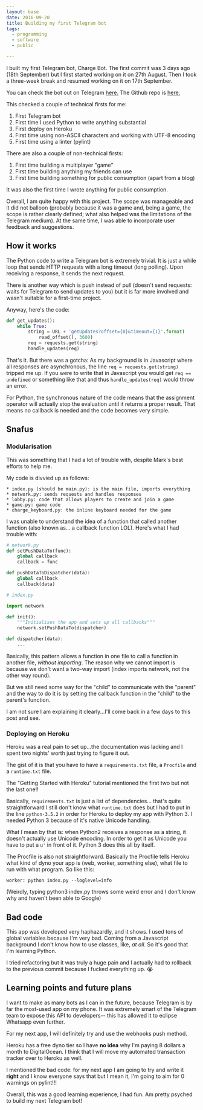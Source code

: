 ```yaml
---
layout: base
date: 2016-09-20
title: Building my first Telegram bot 
tags:
  - programming
  - software
  - public

---
```


I built my first Telegram bot, Charge Bot. The first commit was 3 days ago (18th
September) but I first started working on it on 27th August. Then I took a three-week
break and resumed working on it on 17th September.

You can check the bot out on Telegram [here.](https://telegram.me/charge_game_bot)
The Github repo is [here.](https://github.com/lieuzhenghong/charge-bot/)

This checked a couple of technical firsts for me:

1. First Telegram bot
2. First time I used Python to write anything substantial
3. First deploy on Heroku
4. First time using non-ASCII characters and working with UTF-8 encoding
5. First time using a linter (pylint)

There are also a couple of non-technical firsts:

1. First time building a multiplayer "game"
2. First time building anything my friends can use
3. First time building something for public consumption (apart from a blog)

It was also the first time I wrote anything for public consumption.

Overall, I am quite happy with this project. The scope was manageable and it did
not balloon (probably because it was a game and, being a game, the scope is rather
clearly defined; what also helped was the limitations of the Telegram medium). 
At the same time, I was able to incorporate user feedback and suggestions. 

## How it works

The Python code to write a Telegram bot is extremely trivial.
It is just a while loop that sends HTTP requests with a long timeout (long
polling). Upon receiving a response, it sends the next request. 

There is another way which is push instead of pull (doesn't send requests: waits for
Telegram to send updates to you) but it is far more involved and wasn't suitable for a
first-time project.

Anyway, here's the code:

```python
def get_updates():
    while True:
        string = URL + 'getUpdates?offset={0}&timeout={1}'.format(
            read_offset(), 3600)
        req = requests.get(string)
        handle_updates(req)
```

That's it. But there was a gotcha: As my background is in Javascript where all responses
are asynchronous, the line `req = requests.get(string)` tripped me up. If you were to write
that in Javascript you would get `req == undefined` or something like that and thus
`handle_updates(req)` would throw an error.

For Python, the synchronous nature of the code means that the assignment operator will
actually stop the evaluation until it returns a proper result. That means no callback is
needed and the code becomes very simple.

## Snafus

### Modularisation

This was something that I had a lot of trouble with, despite Mark's best efforts to help me.

My code is divvied up as follows:

```
* index.py (should be main.py): is the main file, imports everything
* network.py: sends requests and handles responses
* lobby.py: code that allows players to create and join a game
* game.py: game code
* charge_keyboard.py: the inline keyboard needed for the game
```

I was unable to understand the idea of a function that called another function (also known
as... a callback function LOL). Here's what I had trouble with:

```python
# network.py
def setPushDataTo(func):
    global callback
    callback = func

def pushDataToDispatcher(data):
    global callback
    callback(data)

# index.py

import network

def init():
    """Initialises the app and sets up all callbacks"""
    network.setPushDataTo(dispatcher)

def dispatcher(data):
    ...
```

Basically, this pattern allows a function in one file to call a function in another file,
*without importing*. The reason why we cannot import is because we don't want a two-way
import (index imports network, not the other way round).

But we still need some way for the "child" to communicate with the "parent" and the way
to do it is by setting the callback function in the "child" to the parent's function.

I am not sure I am explaining it clearly...I'll come back in a few days to this post
and see. 

### Deploying on Heroku ###

Heroku was a real pain to set up...the documentation was lacking and I spent two nights'
worth just trying to figure it out. 

The gist of it is that you have to have a `requirements.txt` file, a `Procfile` and a
`runtime.txt` file.

The "Getting Started with Heroku" tutorial mentioned the first two but not the last one!!

Basically, `requirements.txt` is just a list of dependencies... that's quite straightforward
I still don't know what `runtime.txt` does but I had to put in the line `python-3.5.2` in
order for Heroku to deploy my app with Python 3. I needed Python 3 because of it's native
Unicode handling.

What I mean by that is: when Python2 receives a response as a string, it doesn't actually
use Unicode encoding. In order to get it as Unicode you have to put a `u'` in front of it.
Python 3 does this all by itself. 

The Procfile is also not straightforward. Basically the Procfile tells Heroku what kind of
dyno your app is (web, worker, something else), what file to run with what program. So
like this:

`worker: python index.py --loglevel=info`

(Weirdly, typing python3 index.py throws some weird error and I don't know why and haven't
been able to Google)

## Bad code

This app was developed very haphazardly, and it shows. I used tons of global variables
because I'm very bad. Coming from a Javascript background I don't know how to use classes,
like, *at all*. So it's good that I'm learning Python.

I tried refactoring but it was truly a huge pain and I actually had to rollback to the
previous commit because I fucked everything up. 😭

## Learning points and future plans

I want to make as many bots as I can in the future, because Telegram is by far the most-used
app on my phone. It was extremely smart of the Telegram team to expose this API to developers--
this has allowed it to eclipse Whatsapp even further.

For my next app, I will definitely try and use the webhooks push method.

Heroku has a free dyno tier so I have **no idea** why I'm paying 8 dollars a month to DigitalOcean.
I think that I will move my automated transaction tracker over to Heroku as well.

I mentioned the bad code: for my next app I am going to try and write it **right** and I
know everyone says that but I mean it, I'm going to aim for 0 warnings on pylint!!!

Overall, this was a good learning experience, I had fun. Am pretty psyched to build my
next Telegram bot!
